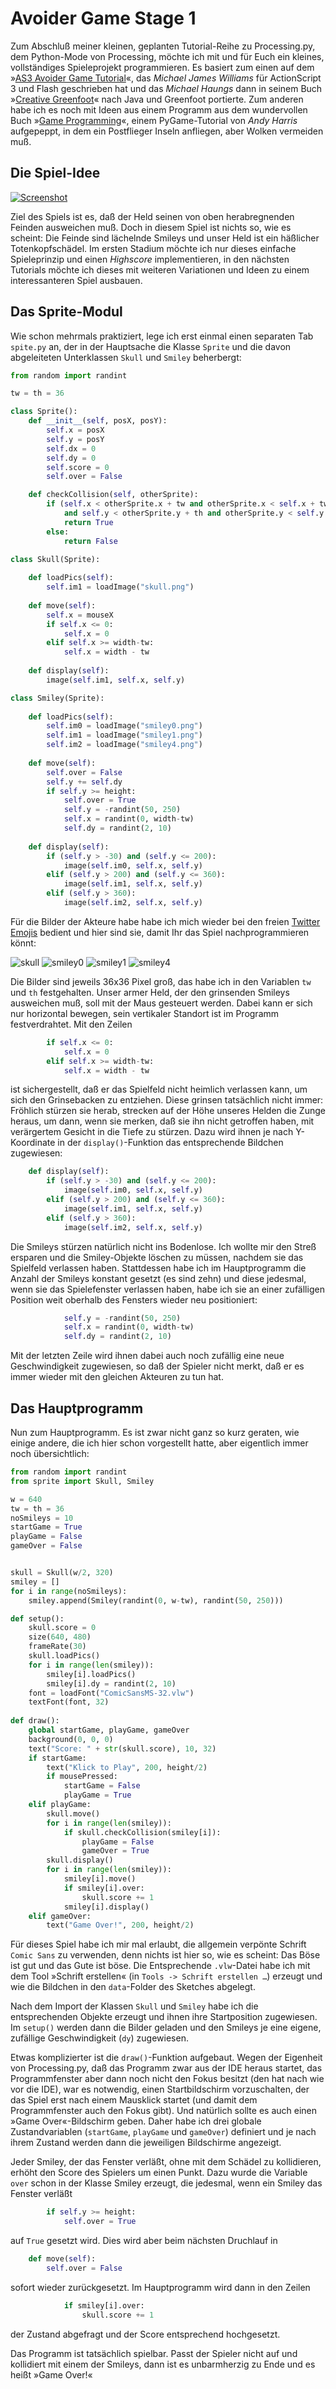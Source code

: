 # Avoider Game Stage 1

Zum Abschluß meiner kleinen, geplanten Tutorial-Reihe zu Processing.py, dem Python-Mode von Processing, möchte ich mit und für Euch ein kleines, vollständiges Spieleprojekt programmieren. Es basiert zum einen auf dem »[AS3 Avoider Game Tutorial](http://gamedev.michaeljameswilliams.com/as3-avoider-game-tutorial-base/)«, das *Michael James Williams* für ActionScript 3 und Flash geschrieben hat und das *Michael Haungs* dann in seinem Buch »[Creative Greenfoot][a1]« nach Java und Greenfoot portierte. Zum anderen habe ich es noch mit Ideen aus einem Programm aus dem wundervollen Buch »[Game Programming][a2]«, einem PyGame-Tutorial von *Andy Harris* aufgepeppt, in dem ein Postflieger Inseln anfliegen, aber Wolken vermeiden muß.

## Die Spiel-Idee

[![Screenshot](images/avoider1.jpg)](https://www.flickr.com/photos/schockwellenreiter/36501204602/)

Ziel des Spiels ist es, daß der Held seinen von oben herabregnenden Feinden ausweichen muß. Doch in diesem Spiel ist nichts so, wie es scheint: Die Feinde sind lächelnde Smileys und unser Held ist ein häßlicher Totenkopfschädel. Im ersten Stadium möchte ich nur dieses einfache Spieleprinzip und einen *Highscore* implementieren, in den nächsten Tutorials möchte ich dieses mit weiteren Variationen und Ideen zu einem interessanteren Spiel ausbauen.

## Das Sprite-Modul

Wie schon mehrmals praktiziert, lege ich erst einmal einen separaten Tab `spite.py` an, der in der Hauptsache die Klasse `Sprite` und die davon abgeleiteten Unterklassen `Skull` und `Smiley` beherbergt:

~~~python
from random import randint

tw = th = 36

class Sprite():
    def __init__(self, posX, posY):
        self.x = posX
        self.y = posY
        self.dx = 0
        self.dy = 0
        self.score = 0
        self.over = False

    def checkCollision(self, otherSprite):
        if (self.x < otherSprite.x + tw and otherSprite.x < self.x + tw
            and self.y < otherSprite.y + th and otherSprite.y < self.y + th):
            return True
        else:
            return False

class Skull(Sprite):
    
    def loadPics(self):
        self.im1 = loadImage("skull.png")
        
    def move(self):
        self.x = mouseX
        if self.x <= 0:
            self.x = 0
        elif self.x >= width-tw:
            self.x = width - tw
            
    def display(self):
        image(self.im1, self.x, self.y)

class Smiley(Sprite):
    
    def loadPics(self):
        self.im0 = loadImage("smiley0.png")
        self.im1 = loadImage("smiley1.png")
        self.im2 = loadImage("smiley4.png")
        
    def move(self):
        self.over = False
        self.y += self.dy
        if self.y >= height:
            self.over = True
            self.y = -randint(50, 250)
            self.x = randint(0, width-tw)
            self.dy = randint(2, 10)
        
    def display(self):
        if (self.y > -30) and (self.y <= 200):
            image(self.im0, self.x, self.y)
        elif (self.y > 200) and (self.y <= 360):
            image(self.im1, self.x, self.y)
        elif (self.y > 360):
            image(self.im2, self.x, self.y)
~~~

Für die Bilder der Akteure habe habe ich mich wieder bei den freien [Twitter Emojis](https://github.com/twitter/twemoji) bedient und hier sind sie, damit Ihr das Spiel nachprogrammieren könnt:

![skull](images/skull.png) ![smiley0](images/smiley0.png) ![smiley1](images/smiley1.png) ![smiley4](images/smiley4.png)

Die Bilder sind jeweils 36x36 Pixel groß, das habe ich in den Variablen `tw` und `th` festgehalten. Unser armer Held, der den grinsenden Smileys ausweichen muß, soll mit der Maus gesteuert werden. Dabei kann er sich nur horizontal bewegen, sein vertikaler Standort ist im Programm festverdrahtet. Mit den Zeilen

~~~python
        if self.x <= 0:
            self.x = 0
        elif self.x >= width-tw:
            self.x = width - tw
~~~

ist sichergestellt, daß er das Spielfeld nicht heimlich verlassen kann, um sich den Grinsebacken zu entziehen. Diese grinsen tatsächlich nicht immer: Fröhlich stürzen sie herab, strecken auf der Höhe unseres Helden die Zunge heraus, um dann, wenn sie merken, daß sie ihn nicht getroffen haben, mit verärgertem Gesicht in die Tiefe zu stürzen. Dazu wird ihnen je nach Y-Koordinate in der `display()`-Funktion das entsprechende Bildchen zugewiesen:

~~~python
    def display(self):
        if (self.y > -30) and (self.y <= 200):
            image(self.im0, self.x, self.y)
        elif (self.y > 200) and (self.y <= 360):
            image(self.im1, self.x, self.y)
        elif (self.y > 360):
            image(self.im2, self.x, self.y)
~~~

Die Smileys stürzen natürlich nicht ins Bodenlose. Ich wollte mir den Streß ersparen und die Smiley-Objekte löschen zu müssen, nachdem sie das Spielfeld verlassen haben. Stattdessen habe ich im Hauptprogramm die Anzahl der Smileys konstant gesetzt (es sind zehn) und diese jedesmal, wenn sie das Spielefenster verlassen haben, habe ich sie an einer zufälligen Position weit oberhalb des Fensters wieder neu positioniert:

~~~python
            self.y = -randint(50, 250)
            self.x = randint(0, width-tw)
            self.dy = randint(2, 10)
~~~

Mit der letzten Zeile wird ihnen dabei auch noch zufällig eine neue Geschwindigkeit zugewiesen, so daß der Spieler nicht merkt, daß er es immer wieder mit den gleichen Akteuren zu tun hat.

## Das Hauptprogramm

Nun zum Hauptprogramm. Es ist zwar nicht ganz so kurz geraten, wie einige andere, die ich hier schon vorgestellt hatte, aber eigentlich immer noch übersichtlich:

~~~python
from random import randint
from sprite import Skull, Smiley

w = 640
tw = th = 36
noSmileys = 10
startGame = True
playGame = False
gameOver = False


skull = Skull(w/2, 320)
smiley = []
for i in range(noSmileys):
    smiley.append(Smiley(randint(0, w-tw), randint(50, 250)))

def setup():
    skull.score = 0
    size(640, 480)
    frameRate(30)
    skull.loadPics()
    for i in range(len(smiley)):
        smiley[i].loadPics()
        smiley[i].dy = randint(2, 10)
    font = loadFont("ComicSansMS-32.vlw")
    textFont(font, 32)
  
def draw():
    global startGame, playGame, gameOver
    background(0, 0, 0)
    text("Score: " + str(skull.score), 10, 32)
    if startGame:
        text("Klick to Play", 200, height/2)
        if mousePressed:
            startGame = False
            playGame = True
    elif playGame:
        skull.move()
        for i in range(len(smiley)):
            if skull.checkCollision(smiley[i]):
                playGame = False
                gameOver = True        
        skull.display()
        for i in range(len(smiley)):
            smiley[i].move()
            if smiley[i].over:
                skull.score += 1
            smiley[i].display()
    elif gameOver:
        text("Game Over!", 200, height/2)
~~~

Für dieses Spiel habe ich mir mal erlaubt, die allgemein verpönte Schrift `Comic Sans` zu verwenden, denn nichts ist hier so, wie es scheint: Das Böse ist gut und das Gute ist böse. Die Entsprechende `.vlw`-Datei habe ich mit dem Tool »Schrift erstellen« (in `Tools -> Schrift erstellen …`) erzeugt und wie die Bildchen in den `data`-Folder des Sketches abgelegt.

Nach dem Import der Klassen `Skull` und `Smiley` habe ich die entsprechenden Objekte erzeugt und ihnen ihre Startposition zugewiesen. Im `setup()` werden dann die Bilder geladen und den Smileys je eine eigene, zufällige Geschwindigkeit (`dy`) zugewiesen.

Etwas komplizierter ist die `draw()`-Funktion aufgebaut. Wegen der Eigenheit von Processing.py, daß das Programm zwar aus der IDE heraus startet, das Programmfenster aber dann noch nicht den Fokus besitzt (den hat nach wie vor die IDE), war es notwendig, einen Startbildschirm vorzuschalten, der das Spiel erst nach einem Mausklick startet (und damit dem Programmfenster auch den Fokus gibt). Und natürlich sollte es auch einen »Game Over«-Bildschirm geben. Daher habe ich drei globale Zustandvariablen (`startGame`, `playGame` und `gameOver`) definiert und je nach ihrem Zustand werden dann die jeweiligen Bildschirme angezeigt.

Jeder Smiley, der das Fenster verläßt, ohne mit dem Schädel zu kollidieren, erhöht den Score des Spielers um einen Punkt. Dazu wurde die Variable `over` schon in der Klasse Smiley erzeugt, die jedesmal, wenn ein Smiley das Fenster verläßt

~~~python
        if self.y >= height:
            self.over = True
~~~

auf `True` gesetzt wird. Dies wird aber beim nächsten Druchlauf in

~~~python
    def move(self):
        self.over = False
~~~

sofort wieder zurückgesetzt. Im Hauptprogramm wird dann in den Zeilen

~~~python
            if smiley[i].over:
                skull.score += 1
~~~

der Zustand abgefragt und der Score entsprechend hochgesetzt.

Das Programm ist tatsächlich spielbar. Passt der Spieler nicht auf und kollidiert mit einem der Smileys, dann ist es unbarmherzig zu Ende und es heißt »Game Over!«


[a1]: https://www.amazon.de/Creative-Greenfoot-Michael-Haungs/dp/1783980389/ref=as_li_ss_tl?ie=UTF8&qid=1503160042&sr=8-1&keywords=Creative+Greenfoot&linkCode=ll1&tag=derschockwell-21&linkId=e9b13f6f5e11c34b606d9e8d6bffcb10
[a2]: https://www.amazon.de/Game-Programming-Express-Line-Learning/dp/0470068221/ref=as_li_ss_tl?&linkCode=ll1&tag=derschockwell-21&linkId=e73cc33dbae2dbe0f72dbbe560f3b008